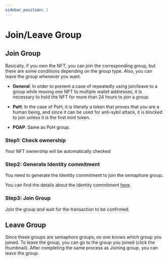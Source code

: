 ```yaml
---
sidebar_position: 2
---
```


# Join/Leave Group

## Join Group

Basically, if you own the NFT, you can join the corresponding group, but there are some conditions depending on the group type.
Also, you can leave the group whenever you want.

- **General**: In order to prevent a case of repeatedly using join/leave to a group while moving one NFT to multiple wallet addresses, it is necessary to hold the NFT for more than 24 hours to join a group.

- **PoH**: In the case of PoH, it is literally a token that proves that you are a human being, and since it can be used for anti-sybil attack, it is blocked to join unless it is the first mint token.

- **POAP**: Same as PoH group.

### Step1: Check ownership
Your NFT ownership will be automatically checked

### Step2: Generate Identity commitment
You need to generate the Identity commitment to join the semaphore group.

You can find the details about the Identity commitment [here](https://semaphore.appliedzkp.org/docs/technical-reference/zk-kit).

### Step3: Join Group
Join the group and wait for the transaction to be confirmed.


## Leave Group

Since these groups are semaphore groups, no one knows which group you joined.
To leave the group, you can go to the group you joined (click the thumbnail).
After completing the same process as Joining group, you can leave the group.